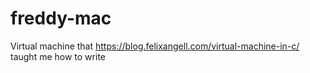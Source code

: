 # freddy-mac
Virtual machine that https://blog.felixangell.com/virtual-machine-in-c/ taught me how to write
